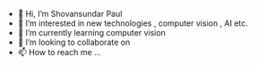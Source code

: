 - 👋 Hi, I’m Shovansundar Paul
- 👀 I’m interested in new technologies , computer vision , AI etc.
- 🌱 I’m currently learning  computer vision
- 💞️ I’m looking to collaborate on 
- 📫 How to reach me ...

<!---
shovanpaul48/shovanpaul48 is a ✨ special ✨ repository because its `README.md` (this file) appears on your GitHub profile.
You can click the Preview link to take a look at your changes.
--->
